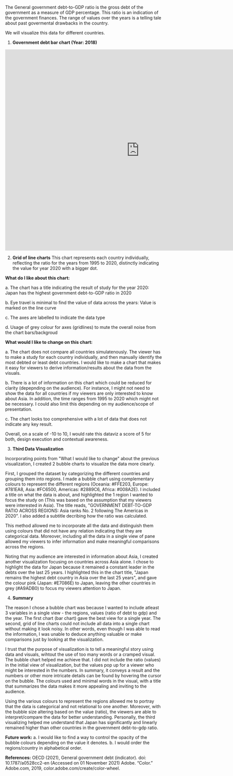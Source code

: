 The General government debt-to-GDP ratio is the gross debt of the government as a measure of GDP percentage. This ratio is an indication of the government finances. The range of values over the years is a telling tale about past govermental drawbacks in the country.

We will visualize this data for different countries.

1. __Government debt bar chart (Year: 2018)__
<iframe src="https://data.oecd.org/chart/6vmX" width="860" height="645" style="border: 0" mozallowfullscreen="true" webkitallowfullscreen="true" allowfullscreen="true"><a href="https://data.oecd.org/chart/6vmX" target="_blank">OECD Chart: General government debt, Total, % of GDP, Annual, 2018</a></iframe>


2. __Grid of line charts__
This chart represents each country individually, reflecting the ratio for the years from 1995 to 2020, distinctly indicating the value for year 2020 with a bigger dot.

<div class="flourish-embed flourish-chart" data-src="visualisation/7678272"><script src="https://public.flourish.studio/resources/embed.js"></script></div>

**What do I like about this chart:**

a. The chart has a title indicating the result of study for the year 2020: Japan has the highest government debt-to-GDP ratio in 2020

b. Eye travel is minimal to find the value of data across the years: Value is marked on the line curve

c. The axes are labelled to indicate the data type

d. Usage of grey colour for axes (gridlines) to mute the overall noise from the chart bars/backgroud

**What would I like to change on this chart:**

a. The chart does not compare all countries simulatenously. The viewer has to make a study for each country individually, and then manually identify the most debted or least debt countries. I would like to make a chart that makes it easy for viewers to derive information/results about the data from the visuals.

b. There is a lot of information on this chart which could be reduced for clarity (depepnding on the audience). For instance, I might not need to show the data for all countries if my viewers are only interested to know about Asia. In addition, the time ranges from 1995 to 2020 which might not be necessary. I could also limit this depending on my audience/scope of presentation.

c. The chart looks too comprehensive with a lot of data that does not indicate any key result.

Overall, on a scale of -10 to 10, I would rate this dataviz a score of 5 for both, design execution and contextual awareness. 

3. __Third Data Visualization__

Incorporating points from "What I would like to change" about the previous visualization, I created 2 bubble charts to visualize the data more clearly. 

<div class="flourish-embed flourish-scatter" data-src="visualisation/7691484"><script src="https://public.flourish.studio/resources/embed.js"></script></div>

First, I grouped the dataset by categorizing the different countries and grouping them into regions. I made a bubble chart using complementary colours to represent the different regions (Oceania: #FFE203, Europe: #781EA8, Asia: #FC6500, Americas: #2889C6, Africa: #008A2E). I included a title on what the data is about, and highlighted the 1 region I wanted to focus the study on (This was based on the assumption that my viewers were interested in Asia). The title reads, "GOVERNMENT DEBT-TO-GDP RATIO ACROSS REGIONS: Asia ranks No. 2 following The Americas in 2020". I also added a subtitle decribing how the ratio was calculated. 

This method allowed me to incorporate all the data and distinguish them using colours that did not have any relation indicating that they are categorical data. Moreover, including all the data in a single view of pane allowed my viewers to infer information and make meaningful comparisons across the regions. 

<div class="flourish-embed flourish-scatter" data-src="visualisation/7692158"><script src="https://public.flourish.studio/resources/embed.js"></script></div>

Noting that my audience are interested in information about Asia, I created another visualization focusing on countries across Asia alone. I chose to highlight the data for Japan because it remained a constant leader in the debts over the last 25 years. I highlighted this in the chart title, "Japan remains the highest debt country in Asia over the last 25 years", and gave the colour pink (Japan: #E7086E) to Japan, leaving the other countries in grey (#A9ADB0) to focus my viewers attention to Japan. 

4. __Summary__

The reason I chose a bubble chart was because I wanted to include atleast 3 variables in a single view - the regions, values (ratio of debt to gdp) and the year. The first chart (bar chart) gave the best view for a single year. The second, grid of line charts could not include all data into a single chart without making it look noisy. In other words, even though I was able to read the information, I was unable to deduce anything valuable or make comparisons just by looking at the visualization.

I trust that the purpose of visualization is to tell a meaningful story using data and visuals, wihtout the use of too many words or a cramped visual. The bubble chart helped me achieve that. I did not include the ratio (values) in the initial view of visualization, but the values pop up for a viewer who might be interested in the numbers. In summary, it conveys a result and the numbers or other more intricate details can be found by hovering the cursor on the bubble. 
The colours used and minimal words in the visual, with a title that summarizes the data makes it more appealing and inviting to the audience.

Using the various colours to represent the regions allowed me to portray that the data is categorical and not relational to one another. Moreover, with the bubble size altering based on the value (ratio), the viewers are able to interpret/compare the data for better understanding. Personally, the third visualizing helped me understand that Japan has significantly and linearly remained higher than other countries in the government debt-to-gdp ratio. 

__Future work:__
a. I would like to find a way to control the opacity of the bubble colours depending on the value it denotes. 
b. I would order the regions/country in alphabetical order. 

__References:__
OECD (2021), General government debt (indicator). doi: 10.1787/a0528cc2-en (Accessed on 01 November 2021)
Adobe. “Color.” Adobe.com, 2019, color.adobe.com/create/color-wheel.



